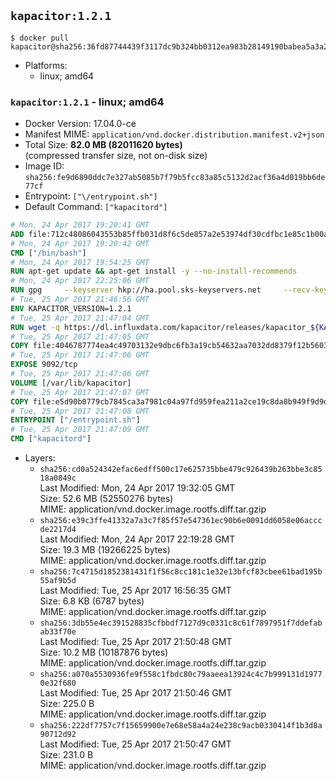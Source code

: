 ## `kapacitor:1.2.1`

```console
$ docker pull kapacitor@sha256:36fd87744439f3117dc9b324bb0312ea983b28149190babea5a3a2b226a295e1
```

-	Platforms:
	-	linux; amd64

### `kapacitor:1.2.1` - linux; amd64

-	Docker Version: 17.04.0-ce
-	Manifest MIME: `application/vnd.docker.distribution.manifest.v2+json`
-	Total Size: **82.0 MB (82011620 bytes)**  
	(compressed transfer size, not on-disk size)
-	Image ID: `sha256:fe9d6890ddc7e327ab5085b7f79b5fcc83a85c5132d2acf36a4d019bb6de77cf`
-	Entrypoint: `["\/entrypoint.sh"]`
-	Default Command: `["kapacitord"]`

```dockerfile
# Mon, 24 Apr 2017 19:20:41 GMT
ADD file:712c48086043553b85ffb031d8f6c5de857a2e53974df30cdfbc1e85c1b00a25 in / 
# Mon, 24 Apr 2017 19:20:42 GMT
CMD ["/bin/bash"]
# Mon, 24 Apr 2017 19:54:25 GMT
RUN apt-get update && apt-get install -y --no-install-recommends 		ca-certificates 		curl 		wget 	&& rm -rf /var/lib/apt/lists/*
# Mon, 24 Apr 2017 22:25:06 GMT
RUN gpg     --keyserver hkp://ha.pool.sks-keyservers.net     --recv-keys 05CE15085FC09D18E99EFB22684A14CF2582E0C5
# Tue, 25 Apr 2017 21:46:56 GMT
ENV KAPACITOR_VERSION=1.2.1
# Tue, 25 Apr 2017 21:47:04 GMT
RUN wget -q https://dl.influxdata.com/kapacitor/releases/kapacitor_${KAPACITOR_VERSION}_amd64.deb.asc &&     wget -q https://dl.influxdata.com/kapacitor/releases/kapacitor_${KAPACITOR_VERSION}_amd64.deb &&     gpg --batch --verify kapacitor_${KAPACITOR_VERSION}_amd64.deb.asc kapacitor_${KAPACITOR_VERSION}_amd64.deb &&     dpkg -i kapacitor_${KAPACITOR_VERSION}_amd64.deb &&     rm -f kapacitor_${KAPACITOR_VERSION}_amd64.deb*
# Tue, 25 Apr 2017 21:47:05 GMT
COPY file:4046787774ea4c49703132e9dbc6fb3a19cb54632aa7032dd8379f12b56034d9 in /etc/kapacitor/kapacitor.conf 
# Tue, 25 Apr 2017 21:47:06 GMT
EXPOSE 9092/tcp
# Tue, 25 Apr 2017 21:47:06 GMT
VOLUME [/var/lib/kapacitor]
# Tue, 25 Apr 2017 21:47:07 GMT
COPY file:e5d90b0779cb7845ca3a7981c04a97fd959fea211a2ce19c8da8b949f9d9d04c in /entrypoint.sh 
# Tue, 25 Apr 2017 21:47:08 GMT
ENTRYPOINT ["/entrypoint.sh"]
# Tue, 25 Apr 2017 21:47:09 GMT
CMD ["kapacitord"]
```

-	Layers:
	-	`sha256:cd0a524342efac6edff500c17e625735bbe479c926439b263bbe3c8518a0849c`  
		Last Modified: Mon, 24 Apr 2017 19:32:05 GMT  
		Size: 52.6 MB (52550276 bytes)  
		MIME: application/vnd.docker.image.rootfs.diff.tar.gzip
	-	`sha256:e39c3ffe41332a7a3c7f85f57e547361ec90b6e0091dd6058e06acccde2217d4`  
		Last Modified: Mon, 24 Apr 2017 22:19:28 GMT  
		Size: 19.3 MB (19266225 bytes)  
		MIME: application/vnd.docker.image.rootfs.diff.tar.gzip
	-	`sha256:7c4715d1852381431f1f56c8cc181c1e32e13bfcf83cbee61bad195b55af9b5d`  
		Last Modified: Tue, 25 Apr 2017 16:56:35 GMT  
		Size: 6.8 KB (6787 bytes)  
		MIME: application/vnd.docker.image.rootfs.diff.tar.gzip
	-	`sha256:3db55e4ec391528835cfbbdf7127d9c0331c8c61f7897951f7ddefabab33f70e`  
		Last Modified: Tue, 25 Apr 2017 21:50:48 GMT  
		Size: 10.2 MB (10187876 bytes)  
		MIME: application/vnd.docker.image.rootfs.diff.tar.gzip
	-	`sha256:a070a5530936fe9f558c1fbdc80c79aaeea13924c4c7b999131d19770e32f680`  
		Last Modified: Tue, 25 Apr 2017 21:50:46 GMT  
		Size: 225.0 B  
		MIME: application/vnd.docker.image.rootfs.diff.tar.gzip
	-	`sha256:222df7757c7f15659900e7e68e58a4a24e238c9acb0330414f1b3d8a90712d92`  
		Last Modified: Tue, 25 Apr 2017 21:50:47 GMT  
		Size: 231.0 B  
		MIME: application/vnd.docker.image.rootfs.diff.tar.gzip
